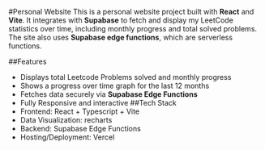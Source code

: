 #Personal Website
This is a personal website project built with **React** and **Vite**. It integrates with **Supabase** to fetch and display my LeetCode statistics over time, including monthly progress and total solved problems. The site also uses **Supabase edge functions**, which are serverless functions.

##Features
- Displays total Leetcode Problems solved and monthly progress
- Shows a progress over time graph for the last 12 months
- Fetches data securely via **Supabase Edge Functions**
- Fully Responsive and interactive
  ##Tech Stack
- Frontend: React + Typescript + Vite
- Data Visualization: recharts
- Backend: Supabase Edge Functions
- Hosting/Deployment: Vercel
